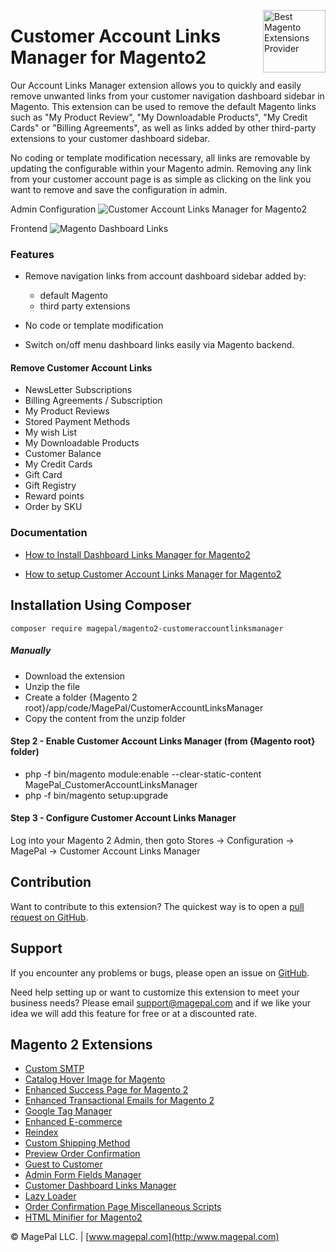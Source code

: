 <a href="http://www.magepal.com" title="Magento Modules Marketplace" ><img src="https://image.ibb.co/dHBkYH/Magepal_logo.png" width="100" align="right" alt="Best Magento Extensions Provider" /></a>

# Customer Account Links Manager for Magento2

Our Account Links Manager extension allows you to quickly and easily remove unwanted links from your customer navigation dashboard sidebar in Magento. This extension can be used to remove the default Magento links such as "My Product Review", "My Downloadable Products", "My Credit Cards" or "Billing Agreements", as well as links added by other third-party extensions to your customer dashboard sidebar.

No coding or template modification necessary, all links are removable by updating the configurable within your Magento admin. Removing any link from your customer account page is as simple as clicking on the link you want to remove and save the configuration in admin.

Admin Configuration
![Customer Account Links Manager for Magento2](https://image.ibb.co/cSJeAH/customer_accoundt_links_manager.png)

Frontend
![Magento Dashboard Links](https://image.ibb.co/b8PfYH/Customer_Account_Links_Manager_for_Magento2.gif?1546)

### Features
 - Remove navigation links from account dashboard sidebar added by:
   - default Magento 
   - third party extensions
   
 - No code or template modification 
 
 - Switch on/off menu dashboard links easily via Magento backend.
 
 #### Remove Customer Account Links
 - NewsLetter Subscriptions
 - Billing Agreements / Subscription
 - My Product Reviews
 - Stored Payment Methods
 - My wish List
 - My Downloadable Products
 - Customer Balance
 - My Credit Cards
 - Gift Card
 - Gift Registry
 - Reward points
 - Order by SKU
 
 
 ### Documentation
 
  - [How to Install Dashboard Links Manager for Magento2](https://www.magepal.com/help/docs/magento2-dashboard-links-manager/#installation)
 
  - [How to setup Customer Account Links Manager for Magento2](https://www.magepal.com/help/docs/magento2-dashboard-links-manager/#configuration)

## Installation Using Composer

```
composer require magepal/magento2-customeraccountlinksmanager
```

##### Manually
 * Download the extension
 * Unzip the file
 * Create a folder {Magento 2 root}/app/code/MagePal/CustomerAccountLinksManager
 * Copy the content from the unzip folder

#### Step 2 - Enable Customer Account Links Manager (from {Magento root} folder)
 * php -f bin/magento module:enable --clear-static-content MagePal_CustomerAccountLinksManager
 * php -f bin/magento setup:upgrade

#### Step 3 - Configure Customer Account Links Manager

Log into your Magento 2 Admin, then goto Stores -> Configuration -> MagePal -> Customer Account Links Manager

Contribution
---
Want to contribute to this extension? The quickest way is to open a [pull request on GitHub](https://help.github.com/articles/using-pull-requests).



Support
---
If you encounter any problems or bugs, please open an issue on [GitHub](https://github.com/magepal/magento2-customer-account-links-manager/issues).

Need help setting up or want to customize this extension to meet your business needs? Please email support@magepal.com and if we like your idea we will add this feature for free or at a discounted rate.

Magento 2 Extensions
---
- [Custom SMTP](https://www.magepal.com/magento2/extensions/custom-smtp.html)
- [Catalog Hover Image for Magento](https://www.magepal.com/magento2/extensions/catalog-hover-image-for-magento.html)
- [Enhanced Success Page for Magento 2](https://www.magepal.com/magento2/extensions/enhanced-success-page.html)
- [Enhanced Transactional Emails for Magento 2](https://www.magepal.com/magento2/extensions/enhanced-transactional-emails.html)
- [Google Tag Manager](https://www.magepal.com/magento2/extensions/google-tag-manager.html) 
- [Enhanced E-commerce](https://www.magepal.com/magento2/extensions/enhanced-ecommerce-for-google-tag-manager.html) 
- [Reindex](https://www.magepal.com/magento2/extensions/reindex.html) 
- [Custom Shipping Method](https://www.magepal.com/magento2/extensions/custom-shipping-rates-for-magento-2.html) 
- [Preview Order Confirmation](https://www.magepal.com/magento2/extensions/preview-order-confirmation-page-for-magento-2.html)
- [Guest to Customer](https://www.magepal.com/magento2/extensions/guest-to-customer.html) 
- [Admin Form Fields Manager](https://www.magepal.com/magento2/extensions/admin-form-fields-manager-for-magento-2.html) 
- [Customer Dashboard Links Manager](https://www.magepal.com/magento2/extensions/customer-dashboard-links-manager-for-magento-2.html) 
- [Lazy Loader](https://www.magepal.com/magento2/extensions/lazy-load.html) 
- [Order Confirmation Page Miscellaneous Scripts](https://www.magepal.com/magento2/extensions/order-confirmation-miscellaneous-scripts-for-magento-2.html)
- [HTML Minifier for Magento2](https://www.magepal.com/magento2/extensions/html-minifier.html)

© MagePal LLC. | [www.magepal.com](http:/www.magepal.com)
